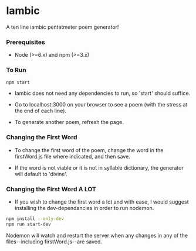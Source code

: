 # Iambic 

A ten line iambic pentatmeter poem generator!

### Prerequisites

- Node (>=6.x) and npm (>=3.x)

### To Run

```sh
npm start
```
- Iambic does not need any dependencies to run, so 'start' should suffice.

- Go to localhost:3000 on your browser to see a poem (with the stress at the end of each line).

- To generate another poem, refresh the page.


### Changing the First Word

- To change the first word of the poem, change the word in the firstWord.js file where indicated, and then save.

- If the word is not viable or it is not in syllable dictionary, the generator will default to 'divine'.

### Changing the First Word A LOT

- If you wish to change the first word a lot and with ease, I would suggest installing the dev-dependancies in order to run nodemon.

```sh
npm install --only-dev
npm run start-dev
```
Nodemon will watch and restart the server when any changes in any of the files--including firstWord.js--are saved.

